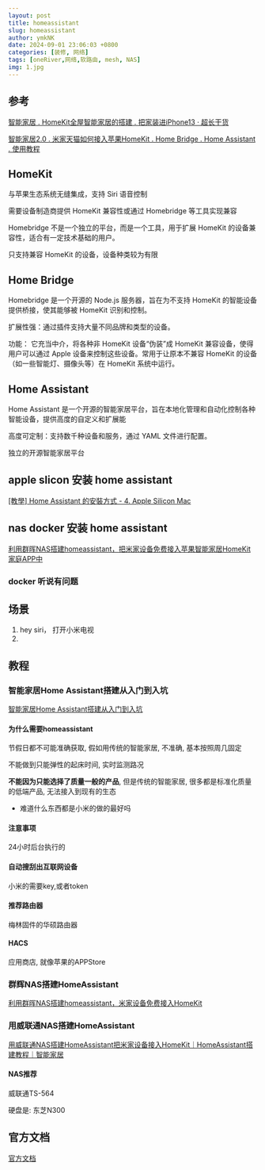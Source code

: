 ```yaml
---
layout: post
title: homeassistant
slug: homeassistant
author: ymkNK
date: 2024-09-01 23:06:03 +0800
categories: [装修, 网络]
tags: [oneRiver,网络,软路由, mesh, NAS]
img: 1.jpg
---
```


## 参考

[智能家居 . HomeKit全屋智能家居的搭建 . 把家装进iPhone13 · 超长干货](https://www.bilibili.com/video/BV1XL41137kP/?spm_id_from=333.337.search-card.all.click&vd_source=31e016075d5dc418e05dd62618989320)

[智能家居2.0 . 米家天猫如何接入苹果HomeKit . Home Bridge . Home Assistant . 使用教程](https://www.bilibili.com/video/BV1pb4y1B7c8/?spm_id_from=333.999.0.0)


## HomeKit 

与苹果生态系统无缝集成，支持 Siri 语音控制

需要设备制造商提供 HomeKit 兼容性或通过 Homebridge 等工具实现兼容

Homebridge 不是一个独立的平台，而是一个工具，用于扩展 HomeKit 的设备兼容性，适合有一定技术基础的用户。

只支持兼容 HomeKit 的设备，设备种类较为有限

## Home Bridge 

Homebridge 是一个开源的 Node.js 服务器，旨在为不支持 HomeKit 的智能设备提供桥接，使其能够被 HomeKit 识别和控制。

扩展性强：通过插件支持大量不同品牌和类型的设备。

功能： 它充当中介，将各种非 HomeKit 设备“伪装”成 HomeKit 兼容设备，使得用户可以通过 Apple 设备来控制这些设备。常用于让原本不兼容 HomeKit 的设备（如一些智能灯、摄像头等）在 HomeKit 系统中运行。

## Home Assistant
Home Assistant 是一个开源的智能家居平台，旨在本地化管理和自动化控制各种智能设备，提供高度的自定义和扩展能

高度可定制：支持数千种设备和服务，通过 YAML 文件进行配置。

独立的开源智能家居平台


## apple slicon 安装 home assistant
[[教學] Home Assistant 的安裝方式 - 4. Apple Silicon Mac](https://forum.automata.id/t/topic/334)


## nas docker 安装 home assistant

[利用群晖NAS搭建homeassistant，把米家设备免费接入苹果智能家居HomeKit家庭APP中](https://www.bilibili.com/read/cv15218836/)

### docker 听说有问题




## 场景

1. hey siri， 打开小米电视
2. 




## 教程
### 智能家居Home Assistant搭建从入门到入坑

[智能家居Home Assistant搭建从入门到入坑](https://www.bilibili.com/video/BV1UV411273h/?spm_id_from=333.337.search-card.all.click&vd_source=31e016075d5dc418e05dd62618989320)

#### 为什么需要homeassistant

节假日都不可能准确获取, 假如用传统的智能家居, 不准确, 基本按照周几固定

不能做到只能弹性的起床时间, 实时监测路况

**不能因为只能选择了质量一般的产品**, 但是传统的智能家居, 很多都是标准化质量的低端产品, 无法接入到现有的生态
- 难道什么东西都是小米的做的最好吗

#### 注意事项

24小时后台执行的

#### 自动搜刮出互联网设备
小米的需要key,或者token


#### 推荐路由器

梅林固件的华硕路由器


#### HACS
应用商店, 就像苹果的APPStore


###  群辉NAS搭建HomeAssistant
[利用群晖NAS搭建homeassistant，米家设备免费接入HomeKit](https://www.bilibili.com/video/BV1rS4y1C7nk/?spm_id_from=333.337.search-card.all.click&vd_source=31e016075d5dc418e05dd62618989320)




### 用威联通NAS搭建HomeAssistant
[用威联通NAS搭建HomeAssistant把米家设备接入HomeKit｜HomeAssistant搭建教程｜智能家居](https://www.bilibili.com/video/BV1u34y1E7aP/?spm_id_from=333.337.search-card.all.click&vd_source=31e016075d5dc418e05dd62618989320) 

#### NAS推荐

威联通TS-564

硬盘是: 东芝N300



## 官方文档
[官方文档](https://www.home-assistant.io/installation/macos)

